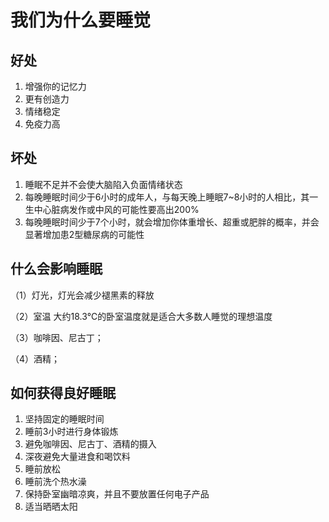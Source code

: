 # 我们为什么要睡觉

## 好处

1. 增强你的记忆力
2. 更有创造力
3. 情绪稳定
4. 免疫力高

## 坏处

1. 睡眠不足并不会使大脑陷入负面情绪状态
2. 每晚睡眠时间少于6小时的成年人，与每天晚上睡眠7~8小时的人相比，其一生中心脏病发作或中风的可能性要高出200%
3. 每晚睡眠时间少于7个小时，就会增加你体重增长、超重或肥胖的概率，并会显著增加患2型糖尿病的可能性

## 什么会影响睡眠

（1）灯光，灯光会减少褪黑素的释放

（2）室温 大约18.3℃的卧室温度就是适合大多数人睡觉的理想温度

（3）咖啡因、尼古丁；

（4）酒精；

## 如何获得良好睡眠

1. 坚持固定的睡眠时间
2. 睡前3小时进行身体锻炼
3. 避免咖啡因、尼古丁、酒精的摄入
4. 深夜避免大量进食和喝饮料
5. 睡前放松
6. 睡前洗个热水澡
7. 保持卧室幽暗凉爽，并且不要放置任何电子产品
8. 适当晒晒太阳